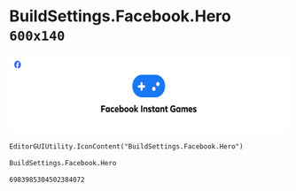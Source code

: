 # BuildSettings.Facebook.Hero `600x140`
<img src="/img/BuildSettings.Facebook.Hero.png" width=512 height=140>

``` CSharp
EditorGUIUtility.IconContent("BuildSettings.Facebook.Hero")
```
```
BuildSettings.Facebook.Hero
```
```
6983985304502384072
```
